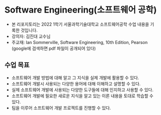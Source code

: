 # Software Engineering(소프트웨어 공학)
* 본 리포지토리는 2022 1학기 서울과학기술대학교 소프트웨어공학 수업 내용을 기록한 것입니다.
* 강의자: 김진대 교수님 
* 주교재: Ian Sommerville, Software Engineering, 10th Edition, Pearson (google에 검색하면 pdf 파일이 공개되어 있다)   
   
## 수업 목표
- 소프트웨어 개발 방법에 대해 알고 그 지식을 실제 개발에 활용할 수 있다.
- 소프트웨어 개발시 사용되는 다양한 용어에 대해 이해하고 설명할 수 있다.
- 실제 소프트웨어 개발에 사용되는 다양한 도구들에 대해 인지하고 사용할 수 있다.
- 소프트웨어 개발에 필요한 새로운 지식을 알고 있는 이론 내용을 토대로 학습할 수 있다.
- 팀을 이루어 소프트웨어 개발 프로젝트를 진행할 수 있다. 
